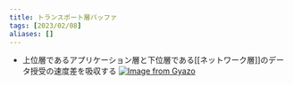 ```yaml
---
title: トランスポート層バッファ
tags: [2023/02/08]
aliases: []
---
```


- 上位層であるアプリケーション層と下位層である[[ネットワーク層]]のデータ授受の速度差を吸収する
[![Image from Gyazo](https://i.gyazo.com/7f571cebc707d33f02e875840d58e6e6.png)](https://gyazo.com/7f571cebc707d33f02e875840d58e6e6)